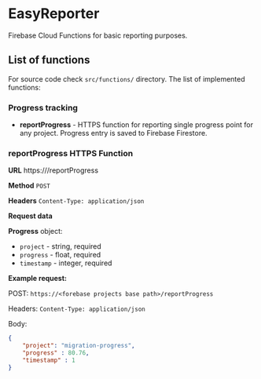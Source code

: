 # EasyReporter
Firebase Cloud Functions for basic reporting purposes.

## List of functions

For source code check `src/functions/` directory. The list of implemented functions:

### Progress tracking

* **reportProgress** -  HTTPS function for reporting single progress point for any project. Progress entry is saved to Firebase Firestore.

### reportProgress HTTPS Function

**URL**
https://<firebase project base path>/reportProgress

**Method**
`POST`

**Headers**
`Content-Type: application/json`

**Request data**

**Progress** object: 
* `project` - string, required
* `progress` - float, required
* `timestamp` - integer, required

**Example request:**

POST: `https://<forebase projects base path>/reportProgress`

Headers: `Content-Type: application/json`

Body:
```json
{
    "project": "migration-progress",
    "progress" : 80.76,
    "timestamp" : 1
}
```